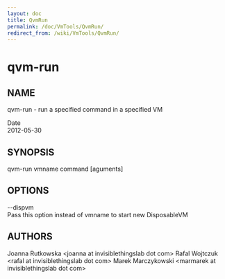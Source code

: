 ```yaml
---
layout: doc
title: QvmRun
permalink: /doc/VmTools/QvmRun/
redirect_from: /wiki/VmTools/QvmRun/
---
```


qvm-run
=======

NAME
----

qvm-run - run a specified command in a specified VM

Date  
2012-05-30

SYNOPSIS
--------

qvm-run vmname command [aguments]

OPTIONS
-------

--dispvm  
Pass this option instead of vmname to start new DisposableVM

AUTHORS
-------

Joanna Rutkowska \<joanna at invisiblethingslab dot com\>
Rafal Wojtczuk \<rafal at invisiblethingslab dot com\>
Marek Marczykowski \<marmarek at invisiblethingslab dot com\>
